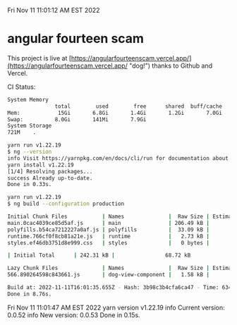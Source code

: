 Fri Nov 11 11:01:12 AM EST 2022

# angular fourteen scam


This project is live at [https://angularfourteenscam.vercel.app/](https://angularfourteenscam.vercel.app/ "dog!") thanks to Github and Vercel.

CI Status: 

```bash
System Memory
               total        used        free      shared  buff/cache   available
Mem:            15Gi       6.8Gi       1.4Gi       1.2Gi       7.0Gi       6.7Gi
Swap:          8.0Gi       141Mi       7.9Gi
System Storage
721M	.
```
```bash
yarn run v1.22.19
$ ng --version
info Visit https://yarnpkg.com/en/docs/cli/run for documentation about this command.
yarn install v1.22.19
[1/4] Resolving packages...
success Already up-to-date.
Done in 0.33s.
```
```bash
yarn run v1.22.19
$ ng build --configuration production

Initial Chunk Files           | Names              |  Raw Size | Estimated Transfer Size
main.0cac4039ce85d5af.js      | main               | 206.49 kB |                56.80 kB
polyfills.b54ca7212227a0af.js | polyfills          |  33.09 kB |                10.65 kB
runtime.766cf0f8cb81a21e.js   | runtime            |   2.73 kB |                 1.27 kB
styles.ef46db3751d8e999.css   | styles             |   0 bytes |                       -

| Initial Total      | 242.31 kB |                68.72 kB

Lazy Chunk Files              | Names              |  Raw Size | Estimated Transfer Size
566.890264598c843661.js       | dog-view-component |   1.58 kB |               792 bytes

Build at: 2022-11-11T16:01:35.655Z - Hash: 3b98c3b4cfa6ca47 - Time: 6348ms
Done in 8.76s.
```
Fri Nov 11 11:01:47 AM EST 2022
yarn version v1.22.19
info Current version: 0.0.52
info New version: 0.0.53
Done in 0.15s.
